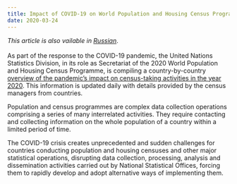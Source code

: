 ```yaml
---
title: Impact of COVID-19 on World Population and Housing Census Programme
date: 2020-03-24
---
```


_This article is also vailable in
[Russian](https://raw.githubusercontent.com/UNStats/covid-19-response/master/static/impact-on-world-population-and-housing-census-programme-RU.pdf)_.<br/><br/>As
part of the response to the COVID-19 pandemic, the United Nations Statistics
Division, in its role as Secretariat of the 2020 World Population and Housing
Census Programme, is compiling a country-by-country
[overview of the pandemic’s impact on census-taking activities in the year 2020](https://unstats.un.org/unsd/demographic-social/census/COVID-19/).
This information is updated daily with details provided by the census managers
from countries.

Population and census programmes are complex data collection operations
comprising a series of many interrelated activities. They require contacting and
collecting information on the whole population of a country within a limited
period of time.

The COVID-19 crisis creates unprecedented and sudden challenges for countries
conducting population and housing censuses and other major statistical
operations, disrupting data collection, processing, analysis and dissemination
activities carried out by National Statistical Offices, forcing them to rapidly
develop and adopt alternative ways of implementing them.

